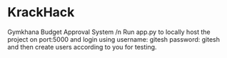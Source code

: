 # KrackHack
Gymkhana Budget Approval System /n 
Run app.py to locally host the project on port:5000 and login using 
username: gitesh
password: gitesh
and then create users according to you for testing.
